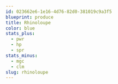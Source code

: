 ```yaml
---
id: 023662e6-1e16-4d76-82d0-381019c9a3f5
blueprint: produce
title: Rhinoloupe
color: blue
stats_plus:
  - pwr
  - hp
  - spr
stats_minus:
  - mgc
  - clm
slug: rhinoloupe
---
```

